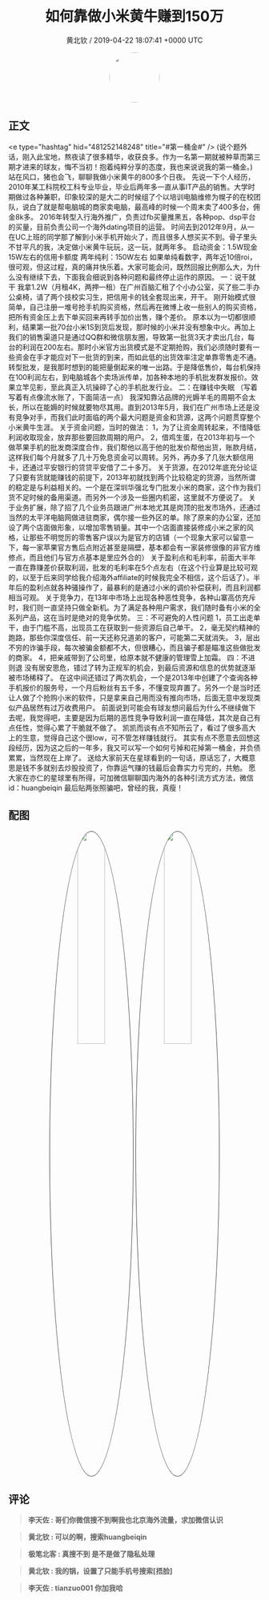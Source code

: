<h1 align="center">如何靠做小米黄牛赚到150万</h1>
<p align="center">
    <a>黄北钦 / 2019-04-22 18:07:41 &#43;0000 UTC</a>
</p>

<div align="center">
    <img src="https://images.zsxq.com/FuJ2Uz9oAUobXzG_bm_9T6ZsBSOD?e=1590940799&amp;token=kIxbL07-8jAj8w1n4s9zv64FuZZNEATmlU_Vm6zD:7NfTADqWlg8LCD2gLH6j_s1dvfE=" width="100" height="100" style="border:1px solid;border-radius:50%; color:#ffffff"/>
</div>

## 正文

<div>
&lt;e type=&#34;hashtag&#34; hid=&#34;481252148248&#34; title=&#34;#第一桶金#&#34; /&gt; 
(说个题外话，刚入此宝地，熬夜读了很多精华，收获良多。作为一名第一期就被种草而第三期才进来的球友，悔不当初！抱着纯粹分享的态度，我也来说说我的第一桶金。)
站在风口，猪也会飞，聊聊我做小米黄牛的800多个日夜。
先说一下个人经历，2010年某工科院校工科专业毕业，毕业后两年多一直从事IT产品的销售。大学时期做过各种兼职，印象较深的是大二的时候组了个以培训电脑维修为幌子的在校团队，说白了就是帮电脑城的商家卖电脑，最高峰的时候一个周末卖了400多台，佣金8k多。
2016年转型入行海外推广，负责过fb买量推黑五，各种pop、dsp平台的买量，目前负责公司一个海外dating项目的运营。
时间去到2012年9月，从一在UC上班的同学那了解到小米手机开始火了，而且很多人想买买不到。骨子里头不甘平凡的我，决定做小米黄牛玩玩，这一玩，就两年多。
启动资金：1.5W现金 15W左右的信用卡额度
两年纯利：150W左右
如果单纯看数字，两年近10倍roi，很可观，但这过程，真的痛并快乐着。大家可能会问，既然回报比例那么大，为什么没有继续下去，下面我会细说到各种问题和最终停止运作的原因。
一：说干就干
我拿1.2W（月租4K，两押一租）在广州百脑汇租了个小办公室，买了些二手办公桌椅，请了两个技校实习生，把信用卡的钱全套现出来，开干。
刚开始模式很简单，自己注册一堆号抢手机购买资格，然后再在微博上收一些别人的购买资格，把所有资金压上去下单买回来再转手加价出售，赚个差价。
原本以为一切都很顺利，结果第一批70台小米1S到货后发现，那时候的小米并没有想象中火。再加上我们的销售渠道只是通过QQ群和微信朋友圈，导致第一批货3天才卖出几台，每台的利润在200左右。那时小米官方出货模式是不定期抢购，我们必须随时要有一些资金在手才能应对下一批货的到来，而如此低的出货效率注定单靠零售走不通。
转型批发，是我那时想到的能把量倒起来的唯一出路。于是降低售价，每台机保持在100利润左右，到电脑城各个卖场派传单，加各种本地的手机批发群发报价。效果立竿见影，至此真正入坑操碎了心的手机批发行业。
二：在赚钱中失眠
（写着写着有点像流水账了，下面简洁一点）
我深知靠沾品牌的光媷羊毛的周期不会太长，所以在能媷的时候就要物尽其用。直到2013年5月，我们在广州市场上还是没有竞争对手，而我们此时面临的两个最大问题是资金和货源，这两个问题贯穿整个小米黄牛生涯。
关于资金问题，当时的做法：
1，为了让资金周转起来，不惜降低利润收取现金，放弃那些要回款周期的用户。
2，借鸡生蛋，在2013年初与一个做苹果手机的批发商深度合作，我们帮他以高于他的批发价帮他出货，账款月结，这样我们每个月就多了几十万免息资金可以周转。另外，再办多了几张大额信用卡，还通过平安银行的贷贷平安借了二十多万。
关于货源，在2012年底充分论证了只要有货就能赚钱的前提下，2013年初就找到两个比较稳定的货源，当然所谓的稳定是与利益相关的。一个是在深圳华强北专门批发小米的商家，这个作为我们货不足时候的备用渠道。而另外一个涉及一些圈内机密，这里就不方便说了。
关于业务扩展，除了招了几个业务员跟进广州本地尤其是岗顶的批发市场外，还通过当然的太平洋电脑网做进驻商家，偶尔接一些外区的单。除了原来的办公室，还加设了两个店面做形象，以增加零售销量。其中一个店面直接装修成小米之家的风格，让那些不明觉厉的零售客户误以为是官方的店铺（一个现象大家可以留意一下，每一家苹果官方售后点附近甚至是隔壁，基本都会有一家装修很像的非官方维修点，而且他们与官方点基本是里应外合的）
关于盈利点和毛利率，前面大半年一直在靠赚差价获取利润，批发的毛利率在5个点左右（在这个行业算是比较可观的，以至于后来同学给我介绍海外affiliate的时候我完全不相信，这个后话了）。半年后的盈利点就各种骚操作了，最暴利的是通过小米的调价补偿获利，而且利润都相当可观。
关于竞争力，在13年中市场上出现各种恶性竞争，各种山寨高仿充斥时，我们则一直坚持只做全新机。为了满足各种用户需求，我们随时备有小米的全系列产品，这在当时是绝对的竞争优势。
三：不可避免的人性问题
1，员工出走单干，由于门槛不高，出现员工在获取到一些资源后自己单干。
2，毫无契约精神的跑路，那些你深度信任、前一天还称兄道弟的客户，可能第二天就消失。
3，层出不穷的诈骗手段，每次被骗金额都不大，但很糟心，而且骗子都是瞄准这些做批发的商家。
4，把亲戚带到了公司里，给原本就不健康的管理雪上加霜。
四：不进则退
没有居安思危，错过了转为正规军的机会，到最后资源和信息的优势就逐渐被市场稀释了。
在这中间还错过了两次机会，一个是2013年中创建了个查询各种手机报价的服务号，一个月后粉丝有五千多，不懂变现弃置了。另外一个是当时还让人做了个抢购小米的软件，只是拿来自己用而没有推向市场，后面无意中发现类似产品居然有过万收费用户。
前面说到可能会有球友想问最后为什么不继续做下去呢，我觉得吧，主要是因为后期的恶性竞争导致利润一直在降低，其次是自己有点任性，觉得心累了干脆就不做了。
凯凯而谈有点不知所云了，看过了很多高大上的生意，觉得自己这个很low，可不管怎样赚钱就行。
其实有点不愿意去回想这段经历，因为这之后的一年多，我又可以写一个如何亏掉和花掉第一桶金，并负债累累，当然现在上岸了。
送给大家前天在星球看到的一句话，原话忘了，大概意思是钱不多就别去炒股投资了，你靠运气赚的钱最后会靠实力亏完的，共勉。
愿大家在亦仁的星球里有所得，可加微信聊聊国内海外的各种引流方式方法，微信id：huangbeiqin
最后贴两张照骗吧，曾经的我，真瘦！
</div>

## 配图
<div class="image" align="center">

<img src="https://images.zsxq.com/FpwViUcOc1L2-TNOACDA3p86Ks7K?imageMogr2/auto-orient/thumbnail/800x/format/jpg/blur/1x0/quality/75&amp;e=1590940799&amp;token=kIxbL07-8jAj8w1n4s9zv64FuZZNEATmlU_Vm6zD:McQuoyYkQurmWTmG-biwKKvObdA=" width="33%" height="33%" style="border:1px solid;border-radius:50%; color:#3c3f41"/>

<img src="https://images.zsxq.com/FisXtbPtwCdmr_PcEy-AnY6FOXNn?imageMogr2/auto-orient/thumbnail/800x/format/jpg/blur/1x0/quality/75&amp;e=1590940799&amp;token=kIxbL07-8jAj8w1n4s9zv64FuZZNEATmlU_Vm6zD:p00UByyRSUmQU-kOZQM5LJP7_dw=" width="33%" height="33%" style="border:1px solid;border-radius:50%; color:#3c3f41"/>

</div>

## 评论

<div align="left">
<div>

<blockquote >
<span> <strong>李天佐 : 哥们你微信搜不到啊我也北京海外流量，求加微信认识 </strong></span>
</blockquote>

<blockquote >
<span> <strong>黄北钦 : 可以的啊，搜索huangbeiqin </strong></span>
</blockquote>

<blockquote >
<span> <strong>极笔北客 : 真搜不到  是不是做了隐私处理 </strong></span>
</blockquote>

<blockquote >
<span> <strong>黄北钦 : 我的锅，设置了只能手机号搜索[捂脸] </strong></span>
</blockquote>

<blockquote >
<span> <strong>李天佐 : tianzuo001 你加我哈 </strong></span>
</blockquote>

</div>
</div>